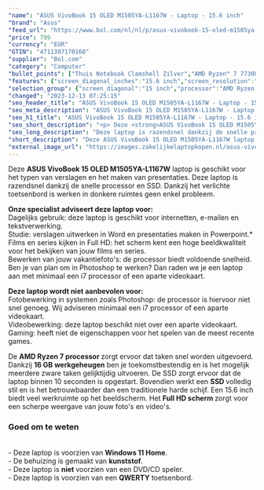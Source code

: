 ```yaml
---
"name": "ASUS VivoBook 15 OLED M1505YA-L1167W - Laptop - 15.6 inch"
"brand": "Asus"
"feed_url": "https://www.bol.com/nl/nl/p/asus-vivobook-15-oled-m1505ya-l1167w-laptop-15-6-inch/9300000149691393"
"price": 799
"currency": "EUR"
"GTIN": "4711387170168"
"supplier": "Bol.com"
"category": "Computer"
"bullet_points": ["Thuis Notebook Clamshell Zilver","AMD Ryzen™ 7 7730U 2 GHz","39,6 cm (15.6\") Full HD 1920 x 1080 Pixels OLED Glans 16:9","16 GB DDR4-SDRAM","1 TB SSD","AMD Radeon Graphics","Wi-Fi 6E (802.11ax) Bluetooth 5.0","Lithium-Ion (Li-Ion) 50 Wh 65 W","Windows 11 Home 64-bit"]
"features": {"screen_diagonal_inches":"15.6 inch","screen_resolution":"1920 x 1080 Pixels","processor_family":"AMD Ryzen™ 7","memory_size":"16 GB","memory_type":"DDR4-SDRAM","total_storage_space":"1 TB","operating_system":"Windows 11 Home","battery_capacity":"50 Wh","width":"356,8 mm","depth":"227,6 mm","height":"19,9 mm","weight":"1,7 kg","graphics_card":"AMD Radeon Graphics"}
"selection_group": {"screen_diagonal":"15 inch","processor":"AMD Ryzen 7","changed_price_past_3_days":false,"product_family":"VivoBook"}
"changed": "2023-12-13 07:25:15"
"seo_header_title": "ASUS VivoBook 15 OLED M1505YA-L1167W - Laptop - 15.6 inch"
"seo_meta_description": "ASUS VivoBook 15 OLED M1505YA-L1167W - Laptop - 15.6 inch"
"seo_h1_title": "ASUS VivoBook 15 OLED M1505YA-L1167W - Laptop - 15.6 inch"
"seo_short_description": "<p> Deze <strong>ASUS VivoBook 15 OLED M1505YA-L1167W</strong> laptop is geschikt voor het typen van verslagen en het maken van presentaties."
"seo_long_description": "Deze laptop is razendsnel dankzij de snelle processor en SSD. Dankzij het verlichte toetsenbord is werken in donkere ruimtes geen enkel probleem.  </p> <p> <strong>Onze specialist adviseert deze laptop voor:</strong><br />Dagelijks gebruik: deze laptop is geschikt voor internetten, e-mailen en tekstverwerking. <br />Studie: verslagen uitwerken in Word en presentaties maken in Powerpoint. *<br />Films en series kijken in Full HD: het scherm kent een hoge beeldkwaliteit voor het bekijken van jouw films en series. <br />Bewerken van jouw vakantiefoto's: de processor biedt voldoende snelheid. Ben je van plan om in Photoshop te werken? Dan raden we je een laptop aan met minimaal een i7 processor of een aparte videokaart. </p> <p> <strong>Deze laptop wordt niet aanbevolen voor:</strong><br />Fotobewerking in systemen zoals Photoshop: de processor is hiervoor niet snel genoeg. Wij adviseren minimaal een i7 processor of een aparte videokaart. <br />Videobewerking: deze laptop beschikt niet over een aparte videokaart. <br />Gaming: heeft niet de eigenschappen voor het spelen van de meest recente games. </p> <p> De <strong>AMD Ryzen 7 processor </strong>zorgt ervoor dat taken snel worden uitgevoerd. Dankzij <strong>16 GB werkgeheugen</strong> ben je toekomstbestendig en is het mogelijk meerdere zware taken gelijktijdig uitvoeren. De SSD zorgt ervoor dat de laptop binnen 10 seconden is opgestart. Bovendien werkt een <strong>SSD </strong>volledig stil en is het betrouwbaarder dan een traditionele harde schijf. Een 15. 6 inch biedt veel werkruimte op het beeldscherm. Het <strong>Full HD scherm </strong>zorgt voor een scherpe weergave van jouw foto's en video's. </p> <p>  </p> <h3>Goed om te weten</h3> <p> <br />- Deze laptop is voorzien van <strong>Windows 11 Home</strong>. <br />- De behuizing is gemaakt van <strong>kunststof</strong>. <br />- Deze laptop is <strong>niet </strong>voorzien van een DVD/CD speler. <br />- Deze laptop is voorzien van een <strong>QWERTY</strong> toetsenbord. </p>"
"short_description": "Deze ASUS VivoBook 15 OLED M1505YA-L1167W laptop is geschikt voor het typen van verslagen en het maken van presentaties. Deze laptop is razendsnel dankzij de snelle processor en SSD. Dankzij het verlichte toetsenbord is werken in donkere ruimtes geen enkel probleem. Onze specialist adviseert deze laptop voor: Dagelijks gebruik: deze laptop is geschikt voor internetten, e-mailen en tekstverwerking. Studie: verslagen uitwerken in Word en presentaties maken in Powerpoint.* Films en series kijken in Full HD: het scherm kent een hoge beeldkwaliteit voor het bekijken van jouw films en series. Bewerken van jouw vakantiefoto's: de processor biedt voldoende snelheid. Ben je van plan om in Photoshop te werken? Dan raden we je een laptop aan met minimaal een i7 processor of een aparte videokaart. Deze laptop wordt niet aanbevolen voor: Fotobewerking in systemen zoals Photoshop: de processor is hiervoor niet snel genoeg. Wij adviseren minimaal een i7 processor of een aparte videokaart. Videobewerking: deze laptop beschikt niet over een aparte videokaart. Gaming: heeft niet de eigenschappen voor het spelen van de meest recente games. De AMD Ryzen 7 processor zorgt ervoor dat taken snel worden uitgevoerd. Dankzij 16 GB werkgeheugen ben je toekomstbestendig en is het mogelijk meerdere zware taken gelijktijdig uitvoeren. De SSD zorgt ervoor dat de laptop binnen 10 seconden is opgestart. Bovendien werkt een SSD volledig stil en is het betrouwbaarder dan een traditionele harde schijf. Een 15.6 inch biedt veel werkruimte op het beeldscherm. Het Full HD scherm zorgt voor een scherpe weergave van jouw foto's en video's. Goed om te weten - Deze laptop is voorzien van Windows 11 Home. - De behuizing is gemaakt van kunststof. - Deze laptop is niet voorzien van een DVD/CD speler. - Deze laptop is voorzien van een QWERTY toetsenbord."
"external_image_url": "https://images.zakelijkelaptopkopen.nl/asus-vivobook-15-oled-m1505ya-l1167w-laptop-15-6-inch.webp"
---
```


<p> Deze <strong>ASUS VivoBook 15 OLED M1505YA-L1167W</strong> laptop is geschikt voor het typen van verslagen en het maken van presentaties. Deze laptop is razendsnel dankzij de snelle processor en SSD. Dankzij het verlichte toetsenbord is werken in donkere ruimtes geen enkel probleem.  </p> <p> <strong>Onze specialist adviseert deze laptop voor:</strong><br />Dagelijks gebruik: deze laptop is geschikt voor internetten, e-mailen en tekstverwerking.<br />Studie: verslagen uitwerken in Word en presentaties maken in Powerpoint.*<br />Films en series kijken in Full HD: het scherm kent een hoge beeldkwaliteit voor het bekijken van jouw films en series.<br />Bewerken van jouw vakantiefoto's: de processor biedt voldoende snelheid. Ben je van plan om in Photoshop te werken? Dan raden we je een laptop aan met minimaal een i7 processor of een aparte videokaart. </p> <p> <strong>Deze laptop wordt niet aanbevolen voor:</strong><br />Fotobewerking in systemen zoals Photoshop: de processor is hiervoor niet snel genoeg. Wij adviseren minimaal een i7 processor of een aparte videokaart.<br />Videobewerking: deze laptop beschikt niet over een aparte videokaart.<br />Gaming: heeft niet de eigenschappen voor het spelen van de meest recente games. </p> <p> De <strong>AMD Ryzen 7 processor </strong>zorgt ervoor dat taken snel worden uitgevoerd. Dankzij <strong>16 GB werkgeheugen</strong> ben je toekomstbestendig en is het mogelijk meerdere zware taken gelijktijdig uitvoeren. De SSD zorgt ervoor dat de laptop binnen 10 seconden is opgestart. Bovendien werkt een <strong>SSD </strong>volledig stil en is het betrouwbaarder dan een traditionele harde schijf. Een 15.6 inch biedt veel werkruimte op het beeldscherm. Het <strong>Full HD scherm </strong>zorgt voor een scherpe weergave van jouw foto's en video's. </p> <p>   </p> <h3>Goed om te weten</h3> <p> <br />- Deze laptop is voorzien van <strong>Windows 11 Home</strong>.<br />- De behuizing is gemaakt van <strong>kunststof</strong>.<br />- Deze laptop is <strong>niet </strong>voorzien van een DVD/CD speler.<br />- Deze laptop is voorzien van een <strong>QWERTY</strong> toetsenbord. </p>